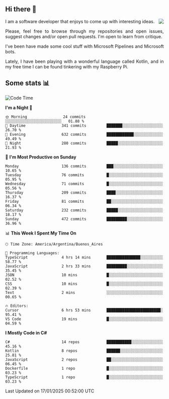 ## Hi there :slightly_smiling_face:

<img src="https://github-readme-stats.vercel.app/api?username=victorgrycuk&show_icons=true&count_private=true&title_color=F7941E&icon_color=F7941E" align="right">

<p align="justify">
I am a software developer that enjoys to come up with interesting ideas.
<p/>

<p align= "justify">
Please, feel free to browse through my repositories and open issues, suggest changes and/or open pull requests. I'm open to learn from critique.
<p/>


<p align= "justify">
I've been have made some cool stuff with Microsoft Pipelines and Microsoft bots.
<p/>

<p align= "justify">
Lately, I have been playing with a wonderful language called Kotlin, and in my free time I can be found tinkering with my Raspberry Pi.
<p/>

## Some stats :bar_chart:
<!--START_SECTION:waka-->
![Code Time](http://img.shields.io/badge/Code%20Time-2%2C101%20hrs%2022%20mins-blue)

**I'm a Night 🦉** 

```text
🌞 Morning                24 commits          ░░░░░░░░░░░░░░░░░░░░░░░░░   01.88 % 
🌆 Daytime                341 commits         ███████░░░░░░░░░░░░░░░░░░   26.70 % 
🌃 Evening                632 commits         ████████████░░░░░░░░░░░░░   49.49 % 
🌙 Night                  280 commits         █████░░░░░░░░░░░░░░░░░░░░   21.93 % 
```
📅 **I'm Most Productive on Sunday** 

```text
Monday                   136 commits         ███░░░░░░░░░░░░░░░░░░░░░░   10.65 % 
Tuesday                  76 commits          █░░░░░░░░░░░░░░░░░░░░░░░░   05.95 % 
Wednesday                71 commits          █░░░░░░░░░░░░░░░░░░░░░░░░   05.56 % 
Thursday                 209 commits         ████░░░░░░░░░░░░░░░░░░░░░   16.37 % 
Friday                   81 commits          ██░░░░░░░░░░░░░░░░░░░░░░░   06.34 % 
Saturday                 232 commits         █████░░░░░░░░░░░░░░░░░░░░   18.17 % 
Sunday                   472 commits         █████████░░░░░░░░░░░░░░░░   36.96 % 
```


📊 **This Week I Spent My Time On** 

```text
🕑︎ Time Zone: America/Argentina/Buenos_Aires

💬 Programming Languages: 
TypeScript               4 hrs 14 mins       ███████████████░░░░░░░░░░   58.77 % 
JavaScript               2 hrs 33 mins       █████████░░░░░░░░░░░░░░░░   35.45 % 
JSON                     10 mins             █░░░░░░░░░░░░░░░░░░░░░░░░   02.52 % 
CSS                      10 mins             █░░░░░░░░░░░░░░░░░░░░░░░░   02.39 % 
Text                     2 mins              ░░░░░░░░░░░░░░░░░░░░░░░░░   00.65 % 

🔥 Editors: 
Cursor                   6 hrs 53 mins       ████████████████████████░   95.41 % 
VS Code                  19 mins             █░░░░░░░░░░░░░░░░░░░░░░░░   04.59 % 
```

**I Mostly Code in C#** 

```text
C#                       14 repos            ███████████░░░░░░░░░░░░░░   45.16 % 
Kotlin                   8 repos             ██████░░░░░░░░░░░░░░░░░░░   25.81 % 
JavaScript               2 repos             ██░░░░░░░░░░░░░░░░░░░░░░░   06.45 % 
Dockerfile               1 repo              █░░░░░░░░░░░░░░░░░░░░░░░░   03.23 % 
TypeScript               1 repo              █░░░░░░░░░░░░░░░░░░░░░░░░   03.23 % 
```




 Last Updated on 17/01/2025 00:52:00 UTC
<!--END_SECTION:waka-->
